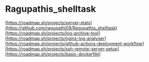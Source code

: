 # Ragupathis_shelltask
[https://roadmap.sh/projects/server-stats](https://github.com/ragupathi09/Ragupathis_shelltask)
[https://roadmap.sh/projects/log-archive-tool]
[https://roadmap.sh/projects/nginx-log-analyser]
[https://roadmap.sh/projects/github-actions-deployment-workflow]
[https://roadmap.sh/projects/ssh-remote-server-setup]
[https://roadmap.sh/projects/basic-dockerfile]
